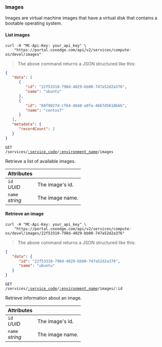### Images

Images are virtual machine images that have a virtual disk that contains a bootable operating system.

#### List images

```shell
curl -H "MC-Api-Key: your_api_key" \
    "https://portal.coxedge.com/api/v2/services/compute-os/devel/images"
```
> The above command returns a JSON structured like this:

```json
{
   "data": [
      {
         "id": "22f53310-798d-4029-bb00-747a52d2a376",
         "name": "ubuntu"
      },
      {
         "id": "68f9027d-cf64-4648-a0fa-4667d5618b6b",
         "name": "centos7"
      }
   ],
   "metadata": {
      "recordCount": 2
   }
}
```

<code>GET /services/<a href="#administration-service-connections">:service_code</a>/<a href="#administration-environments">:environment_name</a>/images</code>

Retrieve a list of available images.

Attributes | &nbsp;
------- | -----------
`id`<br/>*UUID* | The image's id.
`name`<br/>*string* | The image name.

#### Retrieve an image

```shell
curl -H "MC-Api-Key: your_api_key" \
    "https://portal.coxedge.com/api/v2/services/compute-os/devel/images/22f53310-798d-4029-bb00-747a52d2a376"
```
> The above command returns a JSON structured like this:

```json
{
   "data": {
      "id": "22f53310-798d-4029-bb00-747a52d2a376",
      "name": "ubuntu"
   }
}
```

<code>GET /services/<a href="#administration-service-connections">:service_code</a>/<a href="#administration-environments">:environment_name</a>/images/:id</code>

Retrieve information about an image.

Attributes | &nbsp;
------- | -----------
`id`<br/>*UUID* | The image's id.
`name`<br/>*string* | The image name.
